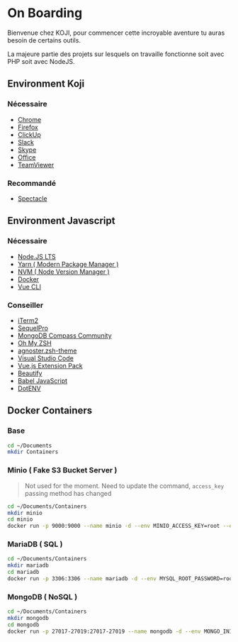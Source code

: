 # On Boarding

Bienvenue chez KOJI, pour commencer cette incroyable aventure tu auras besoin de certains outils.

La majeure partie des projets sur lesquels on travaille fonctionne soit avec PHP soit avec NodeJS.

## Environment Koji

### Nécessaire

- [Chrome](https://www.google.com/intl/fr_fr/chrome/)
- [Firefox](https://www.mozilla.org/fr/firefox/new/)
- [ClickUp](https://clickup.com/)
- [Slack](https://slack.com/intl/fr-fr/)
- [Skype](https://www.skype.com/fr/)
- [Office](https://www.office.com/)
- [TeamViewer](https://www.teamviewer.com/fr/)

### Recommandé

- [Spectacle](https://www.spectacleapp.com/)

## Environment Javascript

### Nécessaire

- [Node.JS LTS](https://nodejs.org/en/download/)
- [Yarn ( Modern Package Manager )](https://yarnpkg.com/en/docs/install#mac-stable)
- [NVM ( Node Version Manager )](https://github.com/nvm-sh/nvm#install--update-script)
- [Docker](https://docs.docker.com/docker-for-mac/install/)
- [Vue CLI](https://cli.vuejs.org/guide/installation.html)

### Conseiller

- [iTerm2](https://www.iterm2.com/index.html)
- [SequelPro](https://www.sequelpro.com/)
- [MongoDB Compass Community](https://www.mongodb.com/download-center/compass)
- [Oh My ZSH](https://ohmyz.sh/)
- [agnoster.zsh-theme](https://github.com/agnoster/agnoster-zsh-theme)
- [Visual Studio Code](https://code.visualstudio.com/Download)
- [Vue.js Extension Pack](https://marketplace.visualstudio.com/items?itemName=mubaidr.vuejs-extension-pack)
- [Beautify](https://marketplace.visualstudio.com/items?itemName=HookyQR.beautify)
- [Babel JavaScript](https://marketplace.visualstudio.com/items?itemName=mgmcdermott.vscode-language-babel)
- [DotENV](https://marketplace.visualstudio.com/items?itemName=mikestead.dotenv)

## Docker Containers

### Base

```bash
cd ~/Documents
mkdir Containers
```

### Minio ( Fake S3 Bucket  Server )

> Not used for the moment. Need to update the command, `access_key` passing method has changed

```bash
cd ~/Documents/Containers
mkdir minio
cd minio
docker run -p 9000:9000 --name minio -d --env MINIO_ACCESS_KEY=root --env MINIO_SECRET_KEY=root --mount type=bind,src="$(pwd)",target=/data minio/minio server /data
```

### MariaDB ( SQL )

```bash
cd ~/Documents/Containers
mkdir mariadb
cd mariadb
docker run -p 3306:3306 --name mariadb -d --env MYSQL_ROOT_PASSWORD=root --env MYSQL_DATABASE=database --mount type=bind,src="$(pwd)",target=/var/lib/mysql mariadb
```

### MongoDB ( NoSQL )

```bash
cd ~/Documents/Containers
mkdir mongodb
cd mongodb
docker run -p 27017-27019:27017-27019 --name mongodb -d --env MONGO_INITDB_ROOT_USERNAME=root --env MONGO_INITDB_ROOT_PASSWORD=root --mount type=bind,src="$(pwd)",target=/data/db mongo
```
